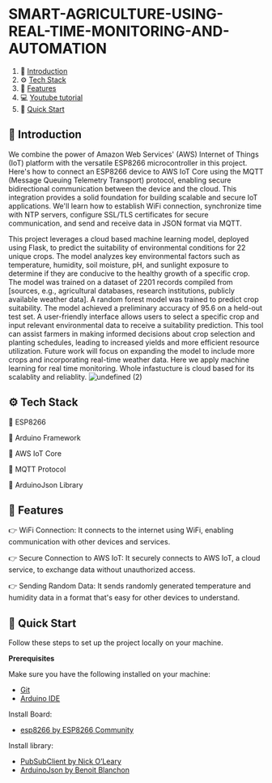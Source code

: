 # SMART-AGRICULTURE-USING-REAL-TIME-MONITORING-AND-AUTOMATION
1. 🤖 [Introduction](#introduction)
2. ⚙️ [Tech Stack](#tech-stack)
3. 🔋 [Features](#features)
4. 💻 [Youtube tutorial](#youtube)
5. 🤸 [Quick Start](#quick-start)
## <a name="introduction">🤖 Introduction</a>
We combine the power of Amazon Web Services' (AWS) Internet of Things (IoT) platform with the versatile ESP8266 microcontroller in this project. Here's how to connect an ESP8266 device to AWS IoT Core using the MQTT (Message Queuing Telemetry Transport) protocol, enabling secure bidirectional communication between the device and the cloud.
This integration provides a solid foundation for building scalable and secure IoT applications. We'll learn how to establish WiFi connection, synchronize time with NTP servers, configure SSL/TLS certificates for secure communication, and send and receive data in JSON format via MQTT.

This project leverages a cloud based machine learning model, deployed using Flask, to predict the suitability of environmental conditions for 22 unique crops.
The model analyzes key environmental factors such as temperature, humidity, soil moisture, pH, and sunlight exposure to determine if they are conducive to the healthy growth of a specific crop. The model was trained on a dataset of 2201 records compiled from [sources, e.g., agricultural databases, research institutions, publicly available weather data]. A random forest model was trained to predict crop suitability. The model achieved a preliminary accuracy of 95.6 on a held-out test set. A user-friendly interface allows users to select a specific crop and input relevant environmental data to receive a suitability prediction. This tool can assist farmers in making informed decisions about crop selection and planting schedules, leading to increased yields and more efficient resource utilization. Future work will focus on expanding the model to include more crops and incorporating real-time weather data.
Here we apply machine learning for real time monitoring.
Whole infastucture is cloud based for its scalablity and reliablity.
![undefined (2)](https://github.com/user-attachments/assets/cd550c0b-d1d8-4ddd-b49d-324a53a0c30a)
## <a name="tech-stack">⚙️ Tech Stack</a>

💎 ESP8266 

💎 Arduino Framework

💎 AWS IoT Core

💎 MQTT Protocol

💎 ArduinoJson Library

## <a name="features">🔋 Features</a>

👉 WiFi Connection: It connects to the internet using WiFi, enabling communication with other devices and services.

👉 Secure Connection to AWS IoT: It securely connects to AWS IoT, a cloud service, to exchange data without unauthorized access.

👉 Sending Random Data: It sends randomly generated temperature and humidity data in a format that's easy for other devices to understand.
## <a name="quick-start">🤸 Quick Start</a>

Follow these steps to set up the project locally on your machine.

**Prerequisites**

Make sure you have the following installed on your machine:

- [Git](https://git-scm.com/)
- [Arduino IDE](https://www.arduino.cc/en/software)

Install Board:
- [esp8266 by ESP8266 Community](https://github.com/esp8266/Arduino)

Install library:
- [PubSubClient by Nick O’Leary](https://pubsubclient.knolleary.net/)
- [ArduinoJson by Benoit Blanchon](https://arduinojson.org/?utm_source=meta&utm_medium=library.properties)
